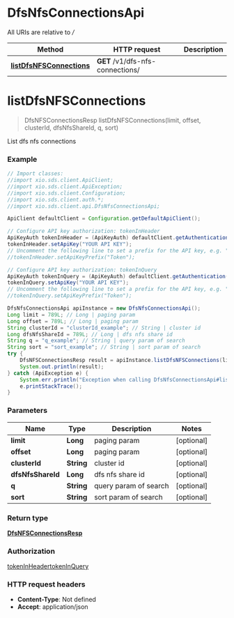 # DfsNfsConnectionsApi

All URIs are relative to */*

Method | HTTP request | Description
------------- | ------------- | -------------
[**listDfsNFSConnections**](DfsNfsConnectionsApi.md#listDfsNFSConnections) | **GET** /v1/dfs-nfs-connections/ | 

<a name="listDfsNFSConnections"></a>
# **listDfsNFSConnections**
> DfsNFSConnectionsResp listDfsNFSConnections(limit, offset, clusterId, dfsNfsShareId, q, sort)



List dfs nfs connections

### Example
```java
// Import classes:
//import xio.sds.client.ApiClient;
//import xio.sds.client.ApiException;
//import xio.sds.client.Configuration;
//import xio.sds.client.auth.*;
//import xio.sds.client.api.DfsNfsConnectionsApi;

ApiClient defaultClient = Configuration.getDefaultApiClient();

// Configure API key authorization: tokenInHeader
ApiKeyAuth tokenInHeader = (ApiKeyAuth) defaultClient.getAuthentication("tokenInHeader");
tokenInHeader.setApiKey("YOUR API KEY");
// Uncomment the following line to set a prefix for the API key, e.g. "Token" (defaults to null)
//tokenInHeader.setApiKeyPrefix("Token");

// Configure API key authorization: tokenInQuery
ApiKeyAuth tokenInQuery = (ApiKeyAuth) defaultClient.getAuthentication("tokenInQuery");
tokenInQuery.setApiKey("YOUR API KEY");
// Uncomment the following line to set a prefix for the API key, e.g. "Token" (defaults to null)
//tokenInQuery.setApiKeyPrefix("Token");

DfsNfsConnectionsApi apiInstance = new DfsNfsConnectionsApi();
Long limit = 789L; // Long | paging param
Long offset = 789L; // Long | paging param
String clusterId = "clusterId_example"; // String | cluster id
Long dfsNfsShareId = 789L; // Long | dfs nfs share id
String q = "q_example"; // String | query param of search
String sort = "sort_example"; // String | sort param of search
try {
    DfsNFSConnectionsResp result = apiInstance.listDfsNFSConnections(limit, offset, clusterId, dfsNfsShareId, q, sort);
    System.out.println(result);
} catch (ApiException e) {
    System.err.println("Exception when calling DfsNfsConnectionsApi#listDfsNFSConnections");
    e.printStackTrace();
}
```

### Parameters

Name | Type | Description  | Notes
------------- | ------------- | ------------- | -------------
 **limit** | **Long**| paging param | [optional]
 **offset** | **Long**| paging param | [optional]
 **clusterId** | **String**| cluster id | [optional]
 **dfsNfsShareId** | **Long**| dfs nfs share id | [optional]
 **q** | **String**| query param of search | [optional]
 **sort** | **String**| sort param of search | [optional]

### Return type

[**DfsNFSConnectionsResp**](DfsNFSConnectionsResp.md)

### Authorization

[tokenInHeader](../README.md#tokenInHeader)[tokenInQuery](../README.md#tokenInQuery)

### HTTP request headers

 - **Content-Type**: Not defined
 - **Accept**: application/json

